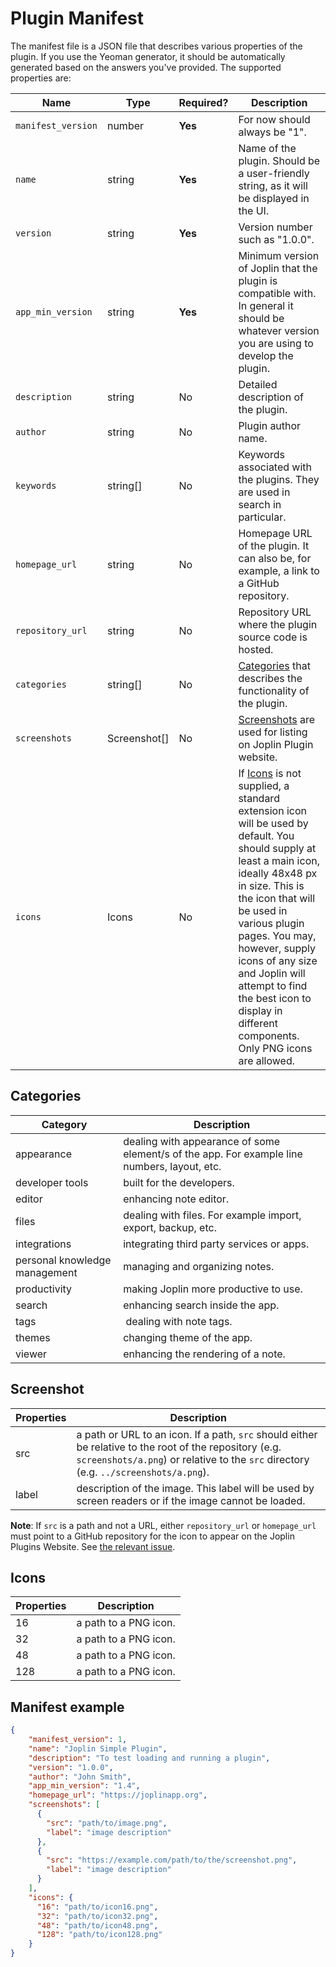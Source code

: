 # Plugin Manifest

The manifest file is a JSON file that describes various properties of the plugin. If you use the Yeoman generator, it should be automatically generated based on the answers you've provided. The supported properties are:

Name | Type | Required? | Description
--- | --- | --- | ---
`manifest_version` | number | **Yes** | For now should always be "1".
`name` | string | **Yes** | Name of the plugin. Should be a user-friendly string, as it will be displayed in the UI.
`version` | string | **Yes** | Version number such as "1.0.0".
`app_min_version` | string | **Yes** | Minimum version of Joplin that the plugin is compatible with. In general it should be whatever version you are using to develop the plugin.
`description` | string | No | Detailed description of the plugin.
`author` | string | No | Plugin author name.
`keywords` | string[] | No | Keywords associated with the plugins. They are used in search in particular.
`homepage_url` | string | No | Homepage URL of the plugin. It can also be, for example, a link to a GitHub repository.
`repository_url` | string | No | Repository URL where the plugin source code is hosted.
`categories` | string[] | No | [Categories](#categories) that describes the functionality of the plugin. 
`screenshots` | Screenshot[] | No  | [Screenshots](#Screenshot) are used for listing on Joplin Plugin website.
`icons` | Icons | No | If [Icons](#Icons) is not supplied, a standard extension icon will be used by default. You should supply at least a main icon, ideally 48x48 px in size. This is the icon that will be used in various plugin pages. You may, however, supply icons of any size and Joplin will attempt to find the best icon to display in different components. Only PNG icons are allowed.

## Categories

| Category | Description |
| --- | --- |
| appearance | dealing with appearance of some element/s of the app. For example line numbers, layout, etc. |
| developer tools |  built for the developers. |
| editor |  enhancing note editor. |
| files |  dealing with files. For example import, export, backup, etc. |
| integrations | integrating third party services or apps. |
| personal knowledge management | managing and organizing notes. |
| productivity | making Joplin more productive to use. |
| search |  enhancing search inside the app. |
| tags |  dealing with note tags. |
| themes |  changing theme of the app. |
| viewer | enhancing the rendering of a note. |

## Screenshot

| Properties | Description |
| --- | --- |
| src | a path or URL to an icon. If a path, `src` should either be relative to the root of the repository (e.g. `screenshots/a.png`) or relative to the `src` directory (e.g. `../screenshots/a.png`). |
| label | description of the image. This label will be used by screen readers or if the image cannot be loaded. |

**Note**: If `src` is a path and not a URL, either `repository_url` or `homepage_url` must point to a GitHub repository for the icon to appear on the Joplin Plugins Website. See [the relevant issue](https://github.com/joplin/website-plugin-discovery/issues/35).

## Icons

| Properties | Description |
| --- | --- |
| 16 | a path to a PNG icon. |
| 32 | a path to a PNG icon. |
| 48 | a path to a PNG icon. |
| 128 | a path to a PNG icon. |

## Manifest example

```json
{
    "manifest_version": 1,
    "name": "Joplin Simple Plugin",
    "description": "To test loading and running a plugin",
    "version": "1.0.0",
    "author": "John Smith",
    "app_min_version": "1.4",
    "homepage_url": "https://joplinapp.org",
    "screenshots": [
      {
        "src": "path/to/image.png",
        "label": "image description"
      },
      {
        "src": "https://example.com/path/to/the/screenshot.png",
        "label": "image description"
      }
    ],
    "icons": {
      "16": "path/to/icon16.png",
      "32": "path/to/icon32.png",
      "48": "path/to/icon48.png",
      "128": "path/to/icon128.png"
    }
}
```
